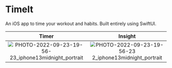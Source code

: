 # TimeIt
An iOS app to time your workout and habits. Built entirely using SwiftUI.


Timer            | Insight
:-------------------------:|:-------------------------:
![PHOTO-2022-09-23-19-56-23_iphone13midnight_portrait](https://user-images.githubusercontent.com/83978810/192238607-2e552407-2759-41fe-bd78-acf943987cf2.png) | ![PHOTO-2022-09-23-19-56-23 2_iphone13midnight_portrait](https://user-images.githubusercontent.com/83978810/192238527-9a361515-f028-40e6-b5d3-74e3ec3f20d1.png)
